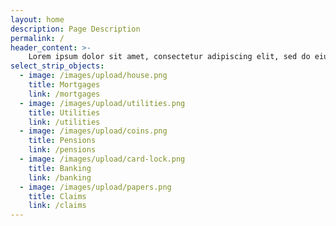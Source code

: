 ```yaml
---
layout: home
description: Page Description
permalink: /
header_content: >- 
    Lorem ipsum dolor sit amet, consectetur adipiscing elit, sed do eiusmod tempor incididunt ut labore et dolore magna aliqua. Ut enim ad minim veniam, quis nostrud exercitation ullamco laboris nisi ut aliquip ex ea commodo.
select_strip_objects:
  - image: /images/upload/house.png
    title: Mortgages
    link: /mortgages
  - image: /images/upload/utilities.png
    title: Utilities
    link: /utilities
  - image: /images/upload/coins.png
    title: Pensions
    link: /pensions
  - image: /images/upload/card-lock.png
    title: Banking
    link: /banking
  - image: /images/upload/papers.png
    title: Claims 
    link: /claims
---
```

